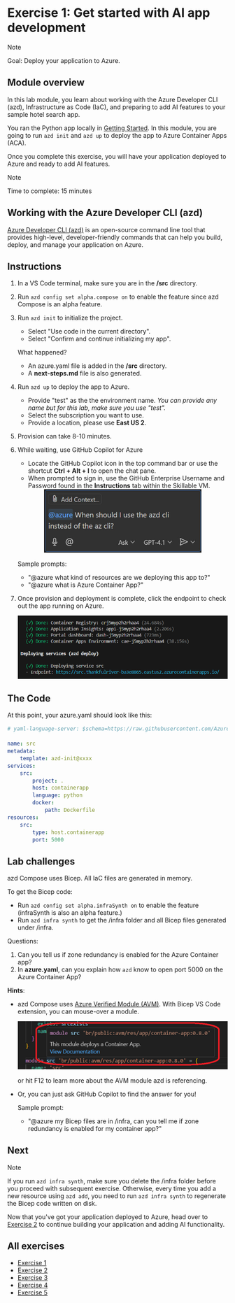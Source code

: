 # Exercise 1: Get started with AI app development

> [!Note]
> Goal: Deploy your application to Azure.

## Module overview

In this lab module, you learn about working with the Azure Developer CLI (azd), Infrastructure as Code (IaC), and preparing to add AI features to your sample hotel search app.

You ran the Python app locally in [Getting Started](0.getting-started.md). In this module, you are going to run `azd init` and `azd up` to deploy the app to Azure Container Apps (ACA).

Once you complete this exercise, you will have your application deployed to Azure and ready to add AI features.

> [!NOTE]
> Time to complete: 15 minutes

## Working with the Azure Developer CLI (azd)

[Azure Developer CLI (azd)](https://aka.ms/azd) is an open-source command line tool that provides high-level, developer-friendly commands that can help you build, deploy, and manage your application on Azure. 

## Instructions
1. In a VS Code terminal, make sure you are in the **/src** directory. 
1. Run `azd config set alpha.compose on` to enable the feature since azd Compose is an alpha feature.
1. Run `azd init` to initialize the project.
    * Select "Use code in the current directory".
    * Select "Confirm and continue initializing my app".

    What happened?
    * An azure.yaml file is added in the **/src** directory.
    * A **next-steps.md** file is also generated.

1. Run `azd up` to deploy the app to Azure.
    * Provide "test" as the the environment name. *You can provide any name but for this lab, make sure you use "test".*
    * Select the subscription you want to use.
    * Provide a location, please use **East US 2**.

1. Provision can take 8-10 minutes. 

1. While waiting, use GitHub Copilot for Azure
    * Locate the GitHub Copilot icon in the top command bar or use the shortcut **Ctrl + Alt + I** to open the chat pane.
    * When prompted to sign in, use the GitHub Enterprise Username and Password found in the **Instructions** tab within the Skillable VM.

    <div align="center">
        <img src="..\img\ask_at_azure.jpg" alt="Ask @azure" style="max-width: 75%; height: auto;">
    </div>

    Sample prompts:
    * "@azure what kind of resources are we deploying this app to?"
    * "@azure what is Azure Container App?"

1. Once provision and deployment is complete, click the endpoint to check out the app running on Azure.

    ![azd up](/Lab-Instructions/Images/1.azd-up-done.png)

## The Code

At this point, your azure.yaml should look like this:

``` yaml
# yaml-language-server: $schema=https://raw.githubusercontent.com/Azure/azure-dev/main/schemas/alpha/azure.yaml.json

name: src
metadata:
    template: azd-init@xxxx
services:
    src:
        project: .
        host: containerapp
        language: python
        docker:
            path: Dockerfile
resources:
    src:
        type: host.containerapp
        port: 5000
```

## Lab challenges
azd Compose uses Bicep. All IaC files are generated in memory.

To get the Bicep code:
* Run `azd config set alpha.infraSynth on` to enable the feature (infraSynth is also an alpha feature.)
* Run `azd infra synth` to get the /infra folder and all Bicep files generated under /infra.

Questions:
1. Can you tell us if zone redundancy is enabled for the Azure Container app?
1. In **azure.yaml**, can you explain how `azd` know to open port 5000 on the Azure Container App?

**Hints**: 
* azd Compose uses [Azure Verified Module (AVM)](https://aka.ms/AVM). With Bicep VS Code extension, you can mouse-over a module.

    ![Mouse over module name](/Lab-Instructions/Images/1.mouse-over-avm.png)
    
    or hit F12 to learn more about the AVM module azd is referencing.
* Or, you can just ask GitHub Copilot to find the answer for you!

    Sample prompt:
    * "@azure my Bicep files are in /infra, can you tell me if zone redundancy is enabled for my container app?"

## Next

> [!NOTE]
> If you run `azd infra synth`, make sure you delete the /infra folder before you proceed with subsequent exercise. Otherwise, every time you add a new resource using `azd add`, you need to run `azd infra synth` to regenerate the Bicep code written on disk.

Now that you've got your application deployed to Azure, head over to [Exercise 2](/Lab-Instructions/2.exercise-ai-search.md) to continue building your application and adding AI functionality.

## All exercises

- [Exercise 1](/Lab-Instructions/1.exercise-deploy-app.md)
- [Exercise 2](/Lab-Instructions/2.exercise-ai-search.md)
- [Exercise 3](/Lab-Instructions/3.exercise-ai-chat.md)
- [Exercise 4](/Lab-Instructions/4.exercise-monitoring-and-storage-management.md)
- [Exercise 5](/Lab-Instructions/5.exercise-cost-management.md)
